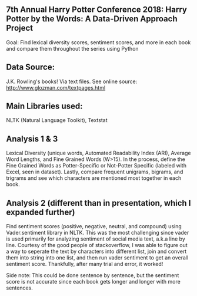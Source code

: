 ## 7th Annual Harry Potter Conference 2018: Harry Potter by the Words: A Data-Driven Approach Project

Goal: Find lexical diversity scores, sentiment scores, and more in each book and compare them throughout the series using Python

## Data Source:
J.K. Rowling's books! Via text files. See online source: http://www.glozman.com/textpages.html

## Main Libraries used: 
NLTK (Natural Language Toolkit), Textstat

## Analysis 1 & 3

Lexical Diversity (unique words, Automated Readability Index (ARI), Average Word Lengths, and Fine Grained Words (W>15). In the process, define the Fine Grained Words as Potter-Specific or Not-Potter Specific (labeled with Excel, seen in dataset). Lastly, compare frequent unigrams, bigrams, and trigrams and see which characters are mentioned most together in each book.

## Analysis 2 (different than in presentation, which I expanded further)

Find sentiment scores (positive, negative, neutral, and compound) using Vader.sentiment library in NLTK. This was the most challenging since vader is used primarily for analyzing sentiment of social media text, a.k.a line by line. Courtesy of the good people of stackoverflow, I was able to figure out a way to seperate the text by characters into different list, join and convert them into string into one list, and then run vader sentiment to get an overall sentiment score. Thankfully, after many trial and error, it worked! 

Side note: This could be done sentence by sentence, but the sentiment score is not accurate since each book gets longer and longer with more sentences.
